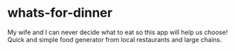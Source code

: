 # whats-for-dinner

My wife and I can never decide what to eat so this app will help us choose!
Quick and simple food generator from local restaurants and large chains.
